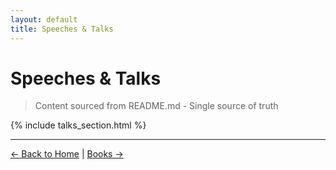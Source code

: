 ```yaml
---
layout: default
title: Speeches & Talks
---
```


# Speeches & Talks

> Content sourced from README.md - Single source of truth

{% include talks_section.html %}

---

<p class="center">
  <a href="index.html">← Back to Home</a> | 
  <a href="books.html">Books →</a>
</p>
